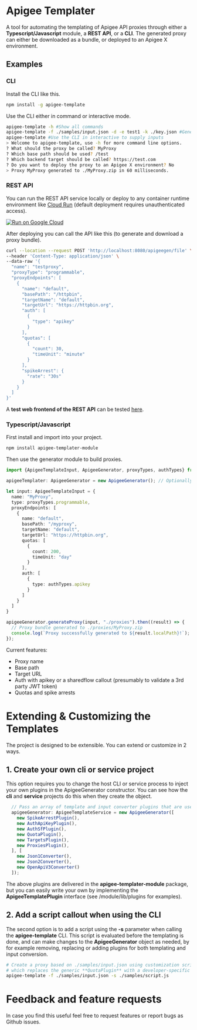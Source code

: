 # Apigee Templater
A tool for automating the templating of Apigee API proxies through either a **Typescript/Javascript** module, a **REST API**, or a **CLI**. The generated proxy can either be downloaded as a bundle, or deployed to an Apigee X environment.  

## Examples
### CLI
Install the CLI like this.
```bash
npm install -g apigee-template
```
Use the CLI either in command or interactive mode.
```bash
apigee-template -h #Show all commands
apigee-template -f ./samples/input.json -d -e test1 -k ./key.json #Generate a proxy based on input.json and deploy it to environment test1
apigee-template #Use the CLI in interactive to supply inputs
> Welcome to apigee-template, use -h for more command line options. 
? What should the proxy be called? MyProxy
? Which base path should be used? /test
? Which backend target should be called? https://test.com
? Do you want to deploy the proxy to an Apigee X environment? No
> Proxy MyProxy generated to ./MyProxy.zip in 60 milliseconds.
```
### REST API
You can run the REST API service locally or deploy to any container runtime environment like [Cloud Run](https://cloud.google.com/run) (default deployment requires unauthenticated access).  

[![Run on Google Cloud](https://deploy.cloud.run/button.svg)](https://deploy.cloud.run)

After deploying you can call the API like this (to generate and download a proxy bundle).

```bash
curl --location --request POST 'http://localhost:8080/apigeegen/file' \
--header 'Content-Type: application/json' \
--data-raw '{
  "name": "testproxy",
  "proxyType": "programmable",
  "proxyEndpoints": [
    {
      "name": "default",
      "basePath": "/httpbin",
      "targetName": "default",
      "targetUrl": "https://httpbin.org",
      "auth": [
        {
          "type": "apikey"
        }
      ],
      "quotas": [
        {
          "count": 30,
          "timeUnit": "minute"
        }
      ],
      "spikeArrest": {
        "rate": "30s"
      }
    }
  ]
}'
```
A **test web frontend of the REST API** can be tested [here](https://apigee-templater-h7pi7igbcq-ew.a.run.app/). 

### Typescript/Javascript
First install and import into your project.
```bash
npm install apigee-templater-module
```
Then use the generator module to build proxies.

```ts
import {ApigeeTemplateInput, ApigeeGenerator, proxyTypes, authTypes} from 'apigee-templater-module'

apigeeTemplater: ApigeeGenerator = new ApigeeGenerator(); // Optionally custom conversion plugins can be passed here, defaults are included.

let input: ApigeeTemplateInput = {
  name: "MyProxy",
  type: proxyTypes.programmable,
  proxyEndpoints: [
    {
      name: "default",
      basePath: "/myproxy",
      targetName: "default",
      targetUrl: "https://httpbin.org",
      quotas: [
        {
          count: 200,
          timeUnit: "day"
        }
      ],
      auth: [
        {
          type: authTypes.apikey
        }
      ]
    }
  ]
}

apigeeGenerator.generateProxy(input, "./proxies").then((result) => {
  // Proxy bundle generated to ./proxies/MyProxy.zip
  console.log(`Proxy successfully generated to ${result.localPath}!`);
});

```

Current features:
* Proxy name
* Base path
* Target URL
* Auth with apikey or a sharedflow callout (presumably to validate a 3rd party JWT token)
* Quotas and spike arrests

# Extending & Customizing the Templates
The project is designed to be extensible.  You can extend or customize in 2 ways.

## 1. Create your own cli or service project
This option requires you to change the host CLI or service process to inject your own plugins in the ApigeeGenerator constructor.  You can see how the **cli** and **service** projects do this when they create the object.

```typescript
  // Pass an array of template and input converter plugins that are used at runtime.
  apigeeGenerator: ApigeeTemplateService = new ApigeeGenerator([
    new SpikeArrestPlugin(),
    new AuthApiKeyPlugin(),
    new AuthSfPlugin(),
    new QuotaPlugin(),
    new TargetsPlugin(),
    new ProxiesPlugin(),
  ], [
    new Json1Converter(),
    new Json2Converter(),
    new OpenApiV3Converter()
  ]);
```
The above plugins are delivered in the **apigee-templater-module** package, but you can easily write your own by implementing the **ApigeeTemplatePlugin** interface (see /module/lib/plugins for examples).

## 2. Add a script callout when using the CLI
The second option is to add a script using the **-s** parameter when calling the **apigee-template** CLI.  This script is evaluated before the templating is done, and can make changes to the **ApigeeGenerator** object as needed, by for example removing, replacing or adding plugins for both templating and input conversion.

```bash
# Create a proxy based on ./samples/input.json using customization script ./samples/script.js,
# which replaces the generic **QuotaPlugin** with a developer-specific **DevQuotaPlugin**
apigee-template -f ./samples/input.json -s ./samples/script.js
```

# Feedback and feature requests
In case you find this useful feel free to request features or report bugs as Github issues.
